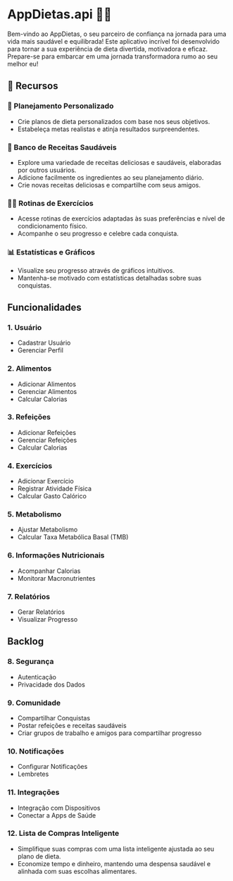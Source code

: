 # AppDietas.api 🍏💪

Bem-vindo ao AppDietas, o seu parceiro de confiança na jornada para uma vida mais saudável e equilibrada! Este aplicativo incrível foi desenvolvido para tornar a sua experiência de dieta divertida, motivadora e eficaz. Prepare-se para embarcar em uma jornada transformadora rumo ao seu melhor eu!

## 🌟 Recursos

### 📅 Planejamento Personalizado
- Crie planos de dieta personalizados com base nos seus objetivos.
- Estabeleça metas realistas e atinja resultados surpreendentes.

### 🥗 Banco de Receitas Saudáveis
- Explore uma variedade de receitas deliciosas e saudáveis, elaboradas por outros usuários.
- Adicione facilmente os ingredientes ao seu planejamento diário.
- Crie novas receitas deliciosas e compartilhe com seus amigos.

### 🏋️‍♂️ Rotinas de Exercícios
- Acesse rotinas de exercícios adaptadas às suas preferências e nível de condicionamento físico.
- Acompanhe o seu progresso e celebre cada conquista.

### 📊 Estatísticas e Gráficos
- Visualize seu progresso através de gráficos intuitivos.
- Mantenha-se motivado com estatísticas detalhadas sobre suas conquistas.

## Funcionalidades

### 1. Usuário
- Cadastrar Usuário
- Gerenciar Perfil

### 2. Alimentos
- Adicionar Alimentos
- Gerenciar Alimentos
- Calcular Calorias

### 3. Refeições
- Adicionar Refeições
- Gerenciar Refeições
- Calcular Calorias

### 4. Exercícios
- Adicionar Exercício
- Registrar Atividade Física
- Calcular Gasto Calórico

### 5. Metabolismo
- Ajustar Metabolismo
- Calcular Taxa Metabólica Basal (TMB)

### 6. Informações Nutricionais
- Acompanhar Calorias
- Monitorar Macronutrientes

### 7. Relatórios
- Gerar Relatórios
- Visualizar Progresso

## Backlog

### 8. Segurança
- Autenticação
- Privacidade dos Dados

### 9. Comunidade
- Compartilhar Conquistas
- Postar refeições e receitas saudáveis
- Criar grupos de trabalho e amigos para compartilhar progresso

### 10. Notificações
- Configurar Notificações
- Lembretes

### 11. Integrações
- Integração com Dispositivos
- Conectar a Apps de Saúde

### 12. Lista de Compras Inteligente
- Simplifique suas compras com uma lista inteligente ajustada ao seu plano de dieta.
- Economize tempo e dinheiro, mantendo uma despensa saudável e alinhada com suas escolhas alimentares.
